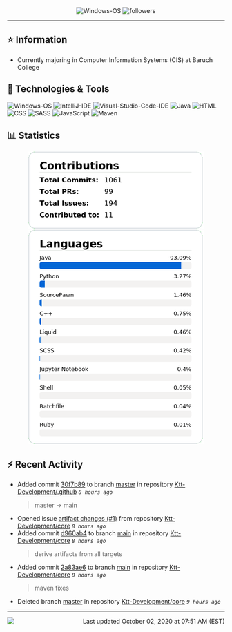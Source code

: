 <div align="center">
    <img 
        src="https://img.shields.io/badge/OS-Windows-informational?style=for-the-badge&color=3278be"
        alt="Windows-OS">
    <img 
        src="https://img.shields.io/github/followers/katsute?color=3278be&style=for-the-badge"
        alt="followers">
</div>

<hr>

## ⭐ Information

 - Currently majoring in Computer Information Systems (CIS) at Baruch College

## 🔧 Technologies & Tools

<img 
    src="https://img.shields.io/badge/OS-Windows-informational?style=flat-square&color=3278be"
    alt="Windows-OS">
<img 
    src="https://img.shields.io/badge/Editor-IntelliJ_IDEA-informational?style=flat-square&logo=intellij-idea&logoColor=white&color=3278be"
    alt="IntelliJ-IDE">
<img 
    src="https://img.shields.io/badge/Editor-Visual_Studio_Code-informational?style=flat-square&logo=Visual-Studio-Code&logoColor=white&color=3278be"
    alt="Visual-Studio-Code-IDE">
<img 
    src="https://img.shields.io/badge/Code-Java-informational?style=flat-square&logo=java&logoColor=white&color=3278be"
    alt="Java">
<img 
    src="https://img.shields.io/badge/Code-HTML-informational?style=flat-square&logo=html5&logoColor=white&color=3278be"
    alt="HTML">
<img 
    src="https://img.shields.io/badge/Code-CSS-informational?style=flat-square&logo=css-wizardry&logoColor=white&color=3278be"
    alt="CSS">
<img 
    src="https://img.shields.io/badge/Code-SASS-informational?style=flat-square&logo=sass&logoColor=white&color=3278be"
    alt="SASS">
<img 
    src="https://img.shields.io/badge/Code-JavaScript-informational?style=flat-square&logo=javascript&logoColor=white&color=3278be"
    alt="JavaScript">
<img 
    src="https://img.shields.io/badge/Tools-Maven-informational?style=flat-square&logo=apache-maven&logoColor=white&color=3278be"
    alt="Maven">

## 📊 Statistics
<div align="center">
    <a href="https://github.com/Katsute/">
        <img src="https://github.com/Katsute/Katsute/blob/main/contributions.png">
    </a>
    <a href="https://github.com/Katsute/">
        <img src="https://github.com/Katsute/Katsute/blob/main/languages.png">
    </a>
</div>

## ⚡ Recent Activity

 - Added commit [30f7b89](https://github.com/Ktt-Development/.github/commit/30f7b89d612957d7d7df2e28506fa4be52c7a649) to branch [master](https://github.com/Ktt-Development/.github/tree/master) in repository [Ktt-Development/.github](https://github.com/Ktt-Development/.github)  *`8 hours ago`*
   > master -> main
 - Opened issue [artifact changes (#1)](https://github.com/Ktt-Development/core/issues/1) from repository [Ktt-Development/core](https://github.com/Ktt-Development/core)  *`8 hours ago`*
 - Added commit [d960ab4](https://github.com/Ktt-Development/core/commit/d960ab4c694a8c2c270675b27d7d6b534e3c517c) to branch [main](https://github.com/Ktt-Development/core/tree/main) in repository [Ktt-Development/core](https://github.com/Ktt-Development/core)  *`8 hours ago`*
   > derive artifacts from all targets
 - Added commit [2a83ae6](https://github.com/Ktt-Development/core/commit/2a83ae60acdcf75be7ee97b98dd417204fbdcd33) to branch [main](https://github.com/Ktt-Development/core/tree/main) in repository [Ktt-Development/core](https://github.com/Ktt-Development/core)  *`8 hours ago`*
   > maven fixes
 - Deleted branch [master](https://github.com/Ktt-Development/core/tree/master) in repository [Ktt-Development/core](https://github.com/Ktt-Development/core) *`9 hours ago`*

---
<img align="left" src="https://github.com/Katsute/Katsute/workflows/Update%20README.md/badge.svg"><p align="right">Last updated October 02, 2020 at 07:51 AM (EST)</p>
